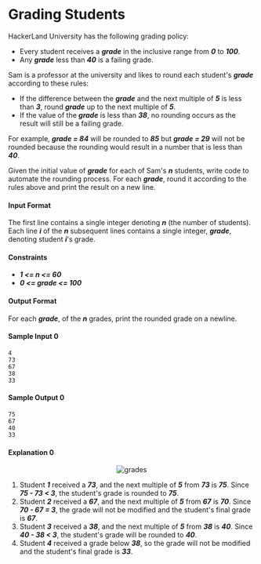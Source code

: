 # Grading Students

HackerLand University has the following grading policy:
* Every student receives a __*grade*__ in the inclusive range from __*0*__ to __*100*__.
* Any __*grade*__ less than __*40*__ is a failing grade.

Sam is a professor at the university and likes to round each student's __*grade*__ according to these rules:
* If the difference between the __*grade*__ and the next multiple of __*5*__ is less than __*3*__, round __*grade*__ up to the next multiple of __*5*__.
* If the value of the __*grade*__ is less than __*38*__, no rounding occurs as the result will still be a failing grade.

For example, __*grade = 84*__ will be rounded to __*85*__ but __*grade = 29*__ will not be rounded because the rounding would result in a number that is less than __*40*__.

Given the initial value of __*grade*__ for each of Sam's __*n*__ students, write code to automate the rounding process. For each __*grade*__, round it according to the rules above and print the result on a new line.

#### Input Format
The first line contains a single integer denoting __*n*__ (the number of students).
Each line __*i*__ of the __*n*__ subsequent lines contains a single integer, __*grade*__, denoting student __*i*__'s grade.

#### Constraints
* __*1 <= n <= 60*__
* __*0 <= grade <= 100*__

#### Output Format
For each __*grade*__, of the __*n*__ grades, print the rounded grade on a newline.

#### Sample Input 0
```
4
73
67
38
33
```

#### Sample Output 0
```
75
67
40
33
```

#### Explanation 0
<p align="center">
  <img src="https://github.com/joshuatvernon/coding-challenges/blob/master/Hackerrank/Algorithms/Implementation/01.%20Grading%20Students/img/grading-students-1.png" alt="grades">
</p>

1. Student __*1*__ received a __*73*__, and the next multiple of __*5*__ from __*73*__ is __*75*__. Since __*75 - 73 < 3*__, the student's grade is rounded to __*75*__.
2. Student __*2*__ received a __*67*__, and the next multiple of __*5*__ from __*67*__ is __*70*__. Since __*70 - 67 = 3*__, the grade will not be modified and the student's final grade is __*67*__.
3. Student __*3*__ received a __*38*__, and the next multiple of __*5*__ from __*38*__ is __*40*__. Since __*40 - 38 < 3*__, the student's grade will be rounded to __*40*__.
4. Student __*4*__ received a grade below __*38*__, so the grade will not be modified and the student's final grade is __*33*__.
